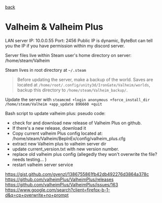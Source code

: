 [back](./README.md)

# Valheim & Valheim Plus
LAN server IP: 10.0.0.55
Port: 2456
Public IP is dynamic, ByteBot can tell you the IP if you have permission within my discord server. 

Server files live within Steam user's home directory on server: /home/steam/Valheim

Steam lives in root directory at `~/.steam` 

>Before updating the server, make a backup of the world. Saves are located at `/home/root/.config/unity3d/IronGate/Valheim/worlds`, backup this directory to `/home/steam/Valheim_backup/`. 

Update the server with `steamcmd +login anonymous +force_install_dir /home/steam/Valheim +app_update 896660 +quit`

Bash script to update valheim plus: 
pseudo code: 
- check for and download new release of Valheim Plus on github. 
- If there's a new release, download it
- Copy current valheim Plus config located at: /home/steam/Valheim/BepInEx/config/valheim_plus.cfg
- extract new Valheim plus to valheim server dir
- update current_version.txt with new version number. 
- replace old valheim plus config (allegedly they won't overwrite the file? needs testing... )
- restart valheim server service


https://gist.github.com/gvenzl/1386755861fb42db492276d3864a378c
https://github.com/valheimPlus/ValheimPlus/releases
https://github.com/valheimPlus/ValheimPlus/issues/163
https://www.google.com/search?client=firefox-b-1-d&q=cp+overwrite+no+prompt 